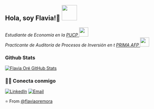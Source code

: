 <h2> Hola, soy Flavia!🏹
<img src="[https://media.giphy.com/media/mGcNjsfWAjY5AEZNw6/giphy.gif](https://camo.githubusercontent.com/bfe24c7f7db9b843e8602869974fe2d022441bb5583749ae2f84a85983fa52d4/68747470733a2f2f6d656469612e74656e6f722e636f6d2f696d616765732f37646234656161336534373237326338653538656530313866633339306237642f74656e6f722e676966)" width="50"></h2>

<p><em>Estudiante de Economía en la <a href="https://www.pucp.edu.pe/">PUCP </a><img src="https://media0.giphy.com/media/HiIBVUzpjYbEs985mp/200w.gif" width="30"></br>Practicante de Auditoría de Procesos de Inversión en t <a href="https://www.prima.com.pe/public-zone/">PRIMA AFP </a><img src="https://media.giphy.com/media/WUlplcMpOCEmTGBtBW/giphy.gif" width="30"> 
</em></p>


### Github Stats

[![Flavia Oré GitHub Stats](https://github-readme-stats.vercel.app/api?username=flaviaoremora&show_icons=true&count_private=true)](https://github.com/flaviaoremora)



<h3> 🤝🏻 Conecta conmigo </h3>

<p align="center">

<a href="https://www.linkedin.com/in/flavia-ore-mora/" target="_blank"><img alt="LinkedIn" src="https://img.shields.io/badge/LinkedIn-@flaviaoremora-blue?style=flat&logo=linkedin"></a>
<a href="mailto:flavia.ore@pucp.edu.pe"><img alt="Email" src="https://img.shields.io/badge/Email-flavia.ore@pucp.edu.pe-blue?style=flat&logo=gmail"></a>
</p>


⭐️ From [@flaviaoremora](https://github.com/flaviaoremora)
